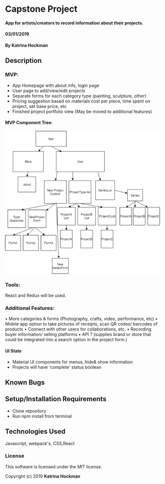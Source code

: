 # Capstone Project

#### App for artists/creators to record information about their projects. 
#### 03/01/2019


#### By Katrina Hockman

## Description

### MVP: 
* App Homepage with about info, login page
* User page to add/view/edit projects
* Separate forms for each category type (painting, sculpture, other)
* Pricing suggestion based on materials cost per piece, time spent on project, set base price, etc
* Finished project portfolio view (May be moved to additional features)

#### MVP Component Tree:
![alt text](src/assets/img/CapstoneMVPComponents.png "MVP Components")

### Tools:
 React and Redux will be used.

### Additional Features:
• More categories & forms (Photography, crafts, video, performance, etc)
• Mobile app option to take pictures of receipts, scan QR codes/ barcodes of products
• Connect with other users for collaborations, etc.
• Recording buyer information/ selling platforms
• API ? (supplies brand or store that could be integrated into a search option in the project form.)

#### UI State
 * Material UI components for menus, hide& show information
 * Projects will have 'complete' status boolean
 


## Known Bugs


## Setup/Installation Requirements

* Clone repository
* Run npm install from terminal


## Technologies Used

Javascript, webpack's, CSS,React

### License

This software is licensed under the MIT license.

Copyright (c) 2019 **Katrina Hockman**



